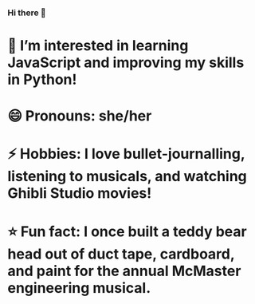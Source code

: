 ### Hi there 👋

# 🌱 I’m interested in learning JavaScript and improving my skills in Python!
# 😄 Pronouns: she/her
# ⚡ Hobbies: I love bullet-journalling, listening to musicals, and watching Ghibli Studio movies!
# ⭐️ Fun fact: I once built a teddy bear head out of duct tape, cardboard, and paint for the annual McMaster engineering musical.

<!--
**tammmyz/tammmyz** is a ✨ _special_ ✨ repository because its `README.md` (this file) appears on your GitHub profile.
